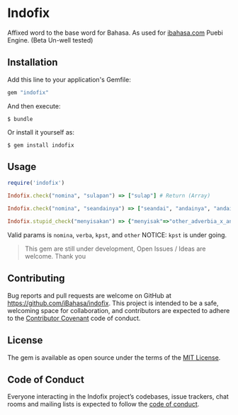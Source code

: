 # Indofix
Affixed word to the base word for Bahasa. As used for [ibahasa.com](https://www.ibahasa.com) Puebi Engine. (Beta Un-well tested)

## Installation

Add this line to your application's Gemfile:

```ruby
gem "indofix"
```

And then execute:

    $ bundle

Or install it yourself as:

    $ gem install indofix

## Usage

```ruby
require('indofix')

Indofix.check("nomina", "sulapan") => ["sulap"] # Return (Array)

Indofix.check("nomina", "seandainya") => ["seandai", "andainya", "andai"] # Return (Array)

Indofix.stupid_check("menyisakan") => {"menyisak"=>"other_adverbia_x_an", "menyisa"=>"verba_x_kan", "nyisakan"=>"other_adjektiva_me_x", "nyisa"=>"verbaplural_me_x_kan", "nyisak"=>"other_adjektiva_me_x_an", "enyisakan"=>"imbuhan_m_x"} # Return (Hash)
```
Valid params is `nomina`, `verba`, `kpst`, and `other`
NOTICE: `kpst` is under going.

> This gem are still under development, Open Issues / Ideas are welcome. Thank you

## Contributing

Bug reports and pull requests are welcome on GitHub at https://github.com/iBahasa/indofix. This project is intended to be a safe, welcoming space for collaboration, and contributors are expected to adhere to the [Contributor Covenant](http://contributor-covenant.org) code of conduct.

## License

The gem is available as open source under the terms of the [MIT License](https://opensource.org/licenses/MIT).

## Code of Conduct

Everyone interacting in the Indofix project’s codebases, issue trackers, chat rooms and mailing lists is expected to follow the [code of conduct](https://github.com/iBahasa/indofix/blob/master/CODE_OF_CONDUCT.md).
